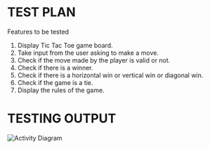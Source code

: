 # TEST PLAN

Features to be tested
1.	Display Tic Tac Toe game board.
2.	Take input from the user asking to make a move.
3.	Check if the move made by the player is valid or not.
4.	Check if there is a winner.
5.	Check if there is a horizontal win or vertical win or diagonal win. 
6.	Check if the game is a tie.
7.	Display the rules of the game.

# TESTING OUTPUT

![Activity Diagram](https://github.com/stepin105083/Tic_Tac_Toe/blob/main/TicTacToe_C/4_TestPlanAndOutput/Testoutput.png)
